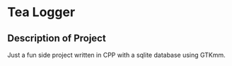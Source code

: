 # Tea Logger
## Description of Project
Just a fun side project written in CPP with a sqlite database using GTKmm.